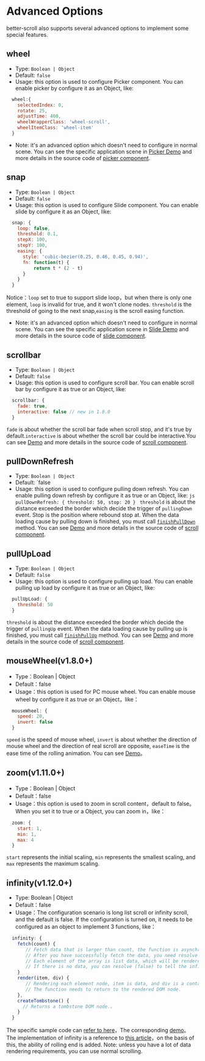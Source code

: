 # Advanced Options

better-scroll also supports several advanced options to implement some special features.

## wheel
   - Type: `Boolean | Object`
   - Default: `false`
   - Usage: this option is used to configure Picker component. You can enable picker by configure it as an Object, like:
   ```js
     wheel:{
       selectedIndex: 0,
       rotate: 25,
       adjustTime: 400,
       wheelWrapperClass: 'wheel-scroll',
       wheelItemClass: 'wheel-item'
     }
   ```
   - Note: it's an advanced option which doesn't need to configure in normal scene. You can see the specific application scene in [Picker Demo](https://ustbhuangyi.github.io/better-scroll/#/examples/picker/en) and more details in the source code of [picker component](https://github.com/ustbhuangyi/better-scroll/blob/master/example/components/picker/picker.vue).

## snap
   - Type: `Boolean | Object`
   - Default: `false`
   - Usage: this option is used to configure Slide component. You can enable slide by configure it as an Object, like:

   ```js
     snap: {
       loop: false,
       threshold: 0.1,
       stepX: 100,
       stepY: 100,
       easing: {
         style: 'cubic-bezier(0.25, 0.46, 0.45, 0.94)',
         fn: function(t) {
             return t * (2 - t)
         }
       }
     }
   ```
  Notice：`loop` set to true to support slide loop，but when there is only one element, `loop` is invalid for true, and it won't clone nodes. `threshold` is the threshold of going to the next snap,`easing` is the scroll easing function.
   - Note: it's an advanced option which doesn't need to configure in normal scene. You can see the specific application scene in [Slide Demo](https://ustbhuangyi.github.io/better-scroll/#/examples/slide/en) and more details in the source code of [slide component](https://github.com/ustbhuangyi/better-scroll/blob/master/example/components/slide/slide.vue).

## scrollbar
   - Type: `Boolean | Object`
   - Default: `false`
   - Usage: this option is used to configure scroll bar. You can enable scroll bar by configure it as true or an Object, like:
   ```js
     scrollbar: {
       fade: true,
       interactive: false // new in 1.8.0
     }
   ```
 `fade` is about whether the scroll bar fade when scroll stop, and it's true by default.`interactive` is about whether the scroll bar could be interactive.You can see [Demo](https://ustbhuangyi.github.io/better-scroll/#/examples/vertical-scroll/en) and more details in the source code of [scroll component](https://github.com/ustbhuangyi/better-scroll/blob/master/example/components/scroll/scroll.vue).

## pullDownRefresh
   - Type: `Boolean | Object`
   - Default: `false
   - Usage: this option is used to configure pulling down refresh. You can enable pulling down refresh by configure it as true or an Object, like:
    ```js
      pullDownRefresh: {
        threshold: 50,
        stop: 20
      }
    ```
 `threshold` is about the distance exceeded the border which decide the trigger of `pullingDown` event. Stop is the position where rebound stop at. When the data loading cause by pulling down is finished, you must call [`finishPullDown`](/api-specific.html#finishpulldown) method. You can see [Demo](https://ustbhuangyi.github.io/better-scroll/#/examples/vertical-scroll/en) and more details in the source code of [scroll component](https://github.com/ustbhuangyi/better-scroll/blob/master/example/components/scroll/scroll.vue).

## pullUpLoad
   - Type: `Boolean | Object`
   - Default: `false`
   - Usage: this option is used to configure pulling up load. You can enable pulling up load by configure it as true or an Object, like:
  ```js
    pullUpLoad: {
      threshold: 50
    }
  ```
 `threshold` is about the distance exceeded the border which decide the trigger of `pullingUp` event. When the data loading cause by pulling up is finished, you must call [`finishPullUp`](/api-specific.html#finishpullup) method. You can see [Demo](https://ustbhuangyi.github.io/better-scroll/#/examples/vertical-scroll/en) and more details in the source code of [scroll component](https://github.com/ustbhuangyi/better-scroll/blob/master/example/components/scroll/scroll.vue).

## mouseWheel(v1.8.0+)
  - Type：Boolean | Object
  - Default：false
  - Usage：this option is used for PC mouse wheel. You can enable mouse wheel by configure it as true or an Object，like：
  ```js
    mouseWheel: {
      speed: 20,
      invert: false
    }
  ```
 `speed` is the speed of mouse wheel, `invert` is about whether the direction of mouse wheel and the direction of real scroll are opposite, `easeTime` is the ease time of the rolling animation. You can see [Demo](https://ustbhuangyi.github.io/better-scroll/#/examples/free-scroll/en)。

## zoom(v1.11.0+)
   - Type：Boolean | Object
   - Default：false
   - Usage：this option is used to zoom in scroll content，default to false。When you set it to true or a Object, you can zoom in，like：
  ```js
    zoom: {
      start: 1,
      min: 1,
      max: 4
    }
  ```
  `start` represents the initial scaling, `min` represents the smallest scaling, and `max` represents the maximum scaling.


## infinity(v1.12.0+)
   - Type: Boolean | Object
   - Default：false
   - Usage：The configuration scenario is long list scroll or infinity scroll, and the default is false. If the configuration is turned on, it needs to be configured as an object to implement 3 functions, like：
   ```js
     infinity: {
       fetch(count) {
          // Fetch data that is larger than count, the function is asynchronous, and it needs to return a Promise.。
          // After you have successfully fetch the data, you need resolve an array of data (or resolve Promise).
          // Each element of the array is list data, which will be rendered when the render method executes。
          // If there is no data, you can resolve (false) to tell the infinite scroll list that there is no more data。
       }
       render(item, div) {
          // Rendering each element node, item is data, and div is a container for wrapping element nodes.
          // The function needs to return to the rendered DOM node.
       },
       createTombstone() {
         // Returns a tombstone DOM node.。
       }
     }
   ```
   The specific sample code can [refer to here](https://github.com/ustbhuangyi/better-scroll/blob/master/example/pages/infinity.vue)，The corresponding [demo](https://ustbhuangyi.github.io/better-scroll/#/examples/infinity/en)。
   The implementation of infinity is a reference to [this article](https://developers.google.com/web/updates/2016/07/infinite-scroller)，on the basis of this, the ability of rolling end is added.
   Note: unless you have a lot of data rendering requirements, you can use normal scrolling.


